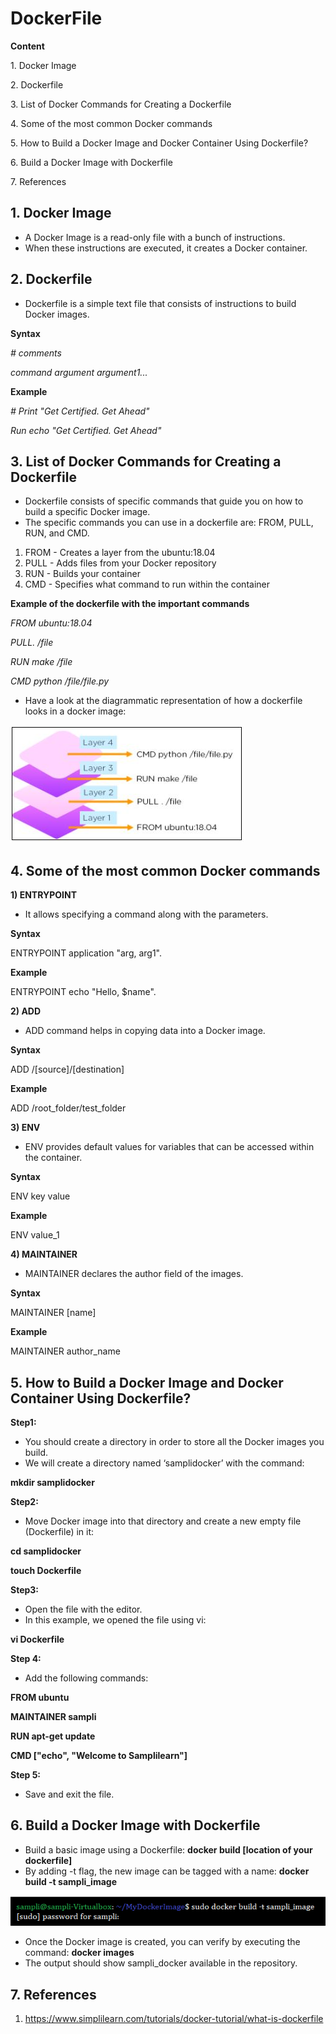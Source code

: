 # DockerFile

**Content**

1\. Docker Image

2\. Dockerfile

3\. List of Docker Commands for Creating a Dockerfile

4\. Some of the most common Docker commands

5\. How to Build a Docker Image and Docker Container Using Dockerfile?

6\. Build a Docker Image with Dockerfile

7\. References

## 1. Docker Image

-   A Docker Image is a read-only file with a bunch of instructions.
-   When these instructions are executed, it creates a Docker container.

## 2. Dockerfile

-   Dockerfile is a simple text file that consists of instructions to build Docker images.

**Syntax**

*\# comments*

*command argument argument1...*

**Example**

*\# Print "Get Certified. Get Ahead"*

*Run echo "Get Certified. Get Ahead"*

## 3. List of Docker Commands for Creating a Dockerfile

-   Dockerfile consists of specific commands that guide you on how to build a specific Docker image.
-   The specific commands you can use in a dockerfile are: FROM, PULL, RUN, and CMD.
1.  FROM - Creates a layer from the ubuntu:18.04
2.  PULL - Adds files from your Docker repository
3.  RUN - Builds your container
4.  CMD - Specifies what command to run within the container

**Example of the dockerfile with the important commands**

*FROM ubuntu:18.04*

*PULL. /file*

*RUN make /file*

*CMD python /file/file.py*

-   Have a look at the diagrammatic representation of how a dockerfile looks in a docker image:

![](media/5b588b89cd92e6a293c6b3581a72844e.png)

## 4. Some of the most common Docker commands

**1) ENTRYPOINT**

-   It allows specifying a command along with the parameters.

**Syntax**

ENTRYPOINT application "arg, arg1".

**Example**

ENTRYPOINT echo "Hello, \$name".

**2) ADD**

-   ADD command helps in copying data into a Docker image.

**Syntax**

ADD /[source]/[destination]

**Example**

ADD /root_folder/test_folder

**3) ENV**

-   ENV provides default values for variables that can be accessed within the container.

**Syntax**

ENV key value

**Example**

ENV value_1

**4) MAINTAINER**

-   MAINTAINER declares the author field of the images.

**Syntax**

MAINTAINER [name]

**Example**

MAINTAINER author_name

## 5. How to Build a Docker Image and Docker Container Using Dockerfile?

**Step1:**

-   You should create a directory in order to store all the Docker images you build.
-   We will create a directory named ‘samplidocker’ with the command:

**mkdir samplidocker**

**Step2:**

-   Move Docker image into that directory and create a new empty file (Dockerfile) in it:

**cd samplidocker**

**touch Dockerfile**

**Step3:**

-   Open the file with the editor.
-   In this example, we opened the file using vi:

**vi Dockerfile**

**Step 4:**

-   Add the following commands:

**FROM ubuntu**

**MAINTAINER sampli**

**RUN apt-get update**

**CMD ["echo", "Welcome to Samplilearn"]**

**Step 5:**

-   Save and exit the file.

## 6. Build a Docker Image with Dockerfile

-   Build a basic image using a Dockerfile: **docker build [location of your dockerfile]**
-   By adding -t flag, the new image can be tagged with a name: **docker build -t sampli_image**

![](media/b8199df13fe53d98ac6efd3f659c1c5c.png)

-   Once the Docker image is created, you can verify by executing the command: **docker images**
-   The output should show sampli_docker available in the repository.

## 7. References

1.  https://www.simplilearn.com/tutorials/docker-tutorial/what-is-dockerfile
